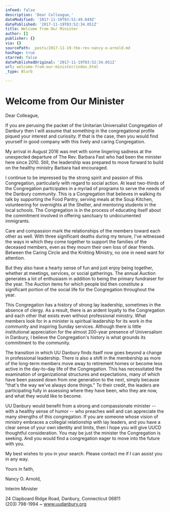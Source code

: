 ```yaml
---
inFeed: false
description: 'Dear Colleague,'
dateModified: '2017-11-19T03:51:49.049Z'
datePublished: '2017-11-19T03:52:34.051Z'
title: Welcome from Our Minister
author: []
publisher: {}
via: {}
sourcePath: _posts/2017-11-19-the-rev-nancy-o-arnold.md
hasPage: true
starred: false
datePublishedOriginal: '2017-11-19T03:52:34.051Z'
url: welcome-from-our-minister/index.html
_type: Blurb

---
```

# Welcome from Our Minister

Dear Colleague,

If you are perusing the packet of the Unitarian Universalist Congregation of Danbury then I will assume that something in the congregational profile piqued your interest and curiosity. If that is the case, then you would find yourself in good company with this lively and caring Congregation.

My arrival in August 2016 was met with some lingering sadness at the unexpected departure of The Rev. Barbara Fast who had been the minister here since 2010\. Still, the leadership was prepared to move forward to build on the healthy ministry Barbara had encouraged.

I continue to be impressed by the strong spirit and passion of this Congregation, particularly with regard to social action. At least two-thirds of the Congregation participates in a myriad of programs to serve the needs of the Danbury community. This is a Congregation that believes in walking its talk by supporting the Food Pantry, serving meals at the Soup Kitchen, volunteering for overnights at the Shelter, and mentoring students in the local schools. The Congregation is in the process of educating itself about the commitment involved in offering sanctuary to undocumented immigrants.

Care and compassion mark the relationships of the members toward each other as well. With three significant deaths during my tenure, I've witnessed the ways in which they come together to support the families of the deceased members, even as they mourn their own loss of dear friends. Between the Caring Circle and the Knitting Ministry, no one in need want for attention.

But they also have a hearty sense of fun and just enjoy being together, whether at meetings, services, or social gatherings. The annual Auction generates a lot of enthusiasm in addition to being the primary fundraiser for the year. The Auction items for which people bid then constitute a significant portion of the social life for the Congregation throughout the year.

This Congregation has a history of strong lay leadership, sometimes in the absence of clergy. As a result, there is an ardent loyalty to the Congregation and each other that exists even without professional ministry. What members look for in a minister is spiritual leadership for its work in the community and inspiring Sunday services. Although there is little institutional appreciation for the almost 200-year presence of Universalism in Danbury, I believe the Congregation's history is what grounds its commitment to the community.

The transition in which UU Danbury finds itself now goes beyond a change in professional leadership. There is also a shift in the membership as more of the long-term members move away to retirement homes or become less active in the day-to-day life of the Congregation. This has necessitated the examination of organizational structures and expectations, many of which have been passed down from one generation to the next, simply because "that's the way we've always done things." To their credit, the leaders are participating fully in assessing where they have been, who they are now, and what they would like to become.

UU Danbury would benefit from a strong and compassionate minister -- with a healthy sense of humor -- who preaches well and can appreciate the many strengths of this congregation. If you are someone whose vision of ministry embraces a collegial relationship with lay leaders, and you have a clear sense of your own identity and limits, then I hope you will give UUCD thoughtful consideration. You may be just the minister the Congregation is seeking. And you would find a congregation eager to move into the future with you.

My best wishes to you in your search. Please contact me if I can assist you in any way.

Yours in faith,

Nancy O. Arnold,

Interim Minister

24 Clapboard Ridge Road, Danbury, Connecticut 06811  
(203) 798-1994 ~ www.uudanbury.org